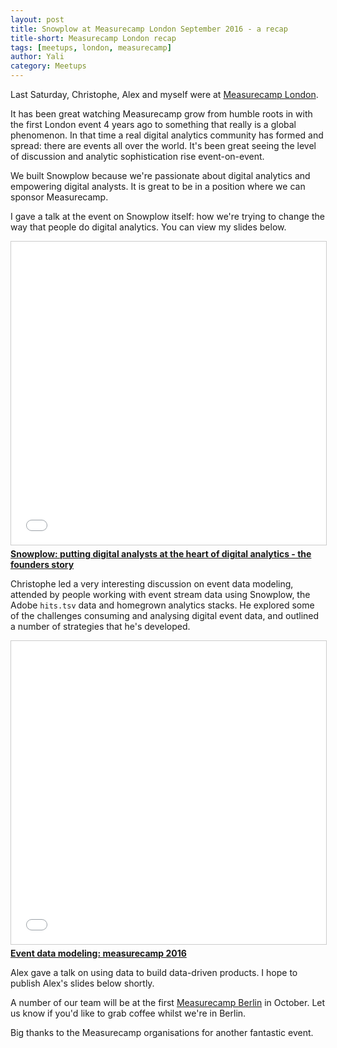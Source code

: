 ```yaml
---
layout: post
title: Snowplow at Measurecamp London September 2016 - a recap
title-short: Measurecamp London recap
tags: [meetups, london, measurecamp]
author: Yali
category: Meetups
---
```


Last Saturday, Christophe, Alex and myself were at [Measurecamp London][measurecamp-london].

It has been great watching Measurecamp grow from humble roots in with the first London event 4 years ago to something that really is a global phenomenon. In that time a real digital analytics community has formed and spread: there are events all over the world. It's been great seeing the level of discussion and analytic sophistication rise event-on-event.

We built Snowplow because we're passionate about digital analytics and empowering digital analysts. It is great to be in a position where we can sponsor Measurecamp.

I gave a talk at the event on Snowplow itself: how we're trying to change the way that people do digital analytics. You can view my slides below.

<iframe src="//www.slideshare.net/slideshow/embed_code/key/n9QFbjcDGxNR5U" width="595" height="485" frameborder="0" marginwidth="0" marginheight="0" scrolling="no" style="border:1px solid #CCC; border-width:1px; margin-bottom:5px; max-width: 100%;" allowfullscreen> </iframe> <div style="margin-bottom:5px"> <strong> <a href="//www.slideshare.net/yalisassoon/snowplow-putting-digital-analysts-at-the-heart-of-digital-analytics-the-founders-story" title="Snowplow: putting digital analysts at the heart of digital analytics - the founders story" target="_blank">Snowplow: putting digital analysts at the heart of digital analytics - the founders story</a></strong>  </div>

<!--more-->

Christophe led a very interesting discussion on event data modeling, attended by people working with event stream data using Snowplow, the Adobe `hits.tsv` data and homegrown analytics stacks. He explored some of the challenges consuming and analysing digital event data, and outlined a number of strategies that he's developed.

<iframe src="//www.slideshare.net/slideshow/embed_code/key/nHOsjAILfp0z8w" width="595" height="485" frameborder="0" marginwidth="0" marginheight="0" scrolling="no" style="border:1px solid #CCC; border-width:1px; margin-bottom:5px; max-width: 100%;" allowfullscreen> </iframe> <div style="margin-bottom:5px"> <strong> <a href="//www.slideshare.net/yalisassoon/2016-09-measurecamp-event-data-modeling" title="2016 09 measurecamp - event data modeling" target="_blank">Event data modeling: measurecamp 2016</a> </strong> </div>

Alex gave a talk on using data to build data-driven products. I hope to publish Alex's slides below shortly.

A number of our team will be at the first [Measurecamp Berlin][measurecamp-berlin] in October. Let us know if you'd like to grab coffee whilst we're in Berlin.

Big thanks to the Measurecamp organisations for another fantastic event.




[measurecamp-london]: http://london.measurecamp.org/
[measurecamp-berlin]: http://berlin.measurecamp.org/